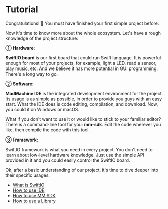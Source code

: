 # Tutorial

Congratulations! 👏 You must have finished your first simple project before.

Now it's time to know more about the whole ecosystem. Let's have a rough knowledge of the project structure:

① **Hardware**:

**SwiftIO board** is our first board that could run Swift language. It is powerful enough for most of your projects, for example, light a LED, read a sensor, play music, etc. And we believe it has more potential in GUI programming. There's a long way to go.

② **Software:**

**MadMachine IDE** is the integrated development environment for the project. Its usage is as simple as possible, in order to provide you guys with an easy start. What the IDE does is code editing, compilation, and download. Now, you could it on Windows or macOS.

What if you don't want to use it or would like to stick to your familiar editor? There is a command-line tool for you: **mm-sdk**. Edit the code wherever you like, then compile the code with this tool. 

**③ Framework:**

SwiftIO framework is what you need in every project. You don't need to learn about low-level hardware knowledge. Just use the simple API provided in it and you could easily control the SwiftIO board.

Ok, after a basic understanding of our project, it's time to dive deeper into their specific usages:

* [What is SwiftIO](what-is-swiftio.md)
* [How to use IDE](how-to-use-ide.md)
* [How to use MM SDK](how-to-use-mm-sdk.md)
* [How to use a Library](how-to-use-a-library.md)

